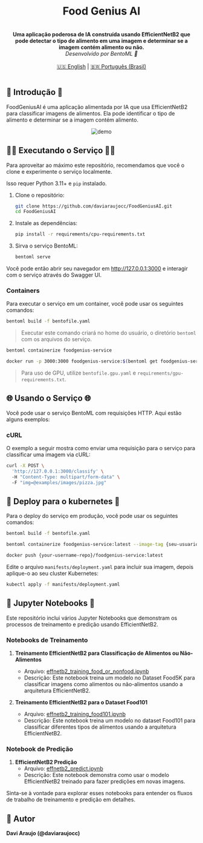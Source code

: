<div align="center">
    <h1 align="center">Food Genius AI</h1>
    <br>
    <strong>Uma aplicação poderosa de IA construída usando EfficientNetB2 que pode detectar o tipo de alimento em uma imagem e determinar se a imagem contém alimento ou não.<br></strong>
    <i>Desenvolvido por BentoML 🍱</i>
    <br>
</div>
<br>

<div align="center">
    <a href="README.md">🇺🇸 English</a> | <a href="README.pt-br.md">🇧🇷 Português (Brasil)</a>
</div>
<br>

## 📖 Introdução 📖
FoodGeniusAI é uma aplicação alimentada por IA que usa EfficientNetB2 para classificar imagens de alimentos. Ela pode identificar o tipo de alimento e determinar se a imagem contém alimento.

<div align="center">
    <img src="https://github.com/daviaraujocc/food-genius-ai/blob/main/assets/images/demo.gif" alt="demo" >   
</div>

## 🏃‍♂️ Executando o Serviço 🏃‍♂️
Para aproveitar ao máximo este repositório, recomendamos que você o clone e experimente o serviço localmente.

Isso requer Python 3.11+ e `pip` instalado.

1. Clone o repositório:
    ```bash
    git clone https://github.com/daviaraujocc/FoodGeniusAI.git
    cd FoodGeniusAI
    ```

2. Instale as dependências:
    ```bash
    pip install -r requirements/cpu-requirements.txt
    ```

3. Sirva o serviço BentoML:
    ```bash
    bentoml serve 
    ```

Você pode então abrir seu navegador em http://127.0.0.1:3000 e interagir com o serviço através do Swagger UI.

### Containers

Para executar o serviço em um container, você pode usar os seguintes comandos:

```bash
bentoml build -f bentofile.yaml
```
> Executar este comando criará no home do usuário, o diretório `bentoml` com os arquivos do serviço.

```bash
bentoml containerize foodgenius-service
```

```bash
docker run -p 3000:3000 foodgenius-service:$(bentoml get foodgenius-service:latest | yq -r ".version")
```

> Para uso de GPU, utilize `bentofile.gpu.yaml` e `requirements/gpu-requirements.txt`.

## 🌐 Usando o Serviço 🌐
Você pode usar o serviço BentoML com requisições HTTP. Aqui estão alguns exemplos:

### cURL
O exemplo a seguir mostra como enviar uma requisição para o serviço para classificar uma imagem via cURL:

```bash
curl -X POST \ 
  'http://127.0.0.1:3000/classify' \   
  -H "Content-Type: multipart/form-data" \  
  -F "img=@examples/images/pizza.jpg"
```

## 🚀 Deploy para o kubernetes 🚀

Para o deploy do serviço em produção, você pode usar os seguintes comandos:

```bash
bentoml build -f bentofile.yaml
```

```bash
bentoml containerize foodgenius-service:latest --image-tag {seu-usuario-repo}/foodgenius-service:latest
```

```bash
docker push {your-username-repo}/foodgenius-service:latest
```

Edite o arquivo `manifests/deployment.yaml` para incluir sua imagem, depois aplique-o ao seu cluster Kubernetes:
```bash
kubectl apply -f manifests/deployment.yaml
```


## 📓 Jupyter Notebooks 📓

Este repositório inclui vários Jupyter Notebooks que demonstram os processos de treinamento e predição usando EfficientNetB2.

### Notebooks de Treinamento

1. **Treinamento EfficientNetB2 para Classificação de Alimentos ou Não-Alimentos**
    - Arquivo: [effnetb2_training_food_or_nonfood.ipynb](effnetb2_training_food_or_nonfood.ipynb)
    - Descrição: Este notebook treina um modelo no Dataset Food5K para classificar imagens como alimentos ou não-alimentos usando a arquitetura EfficientNetB2.

2. **Treinamento EfficientNetB2 para o Dataset Food101**
    - Arquivo: [effnetb2_training_food101.ipynb](effnetb2_training_food101.ipynb)
    - Descrição: Este notebook treina um modelo no dataset Food101 para classificar diferentes tipos de alimentos usando a arquitetura EfficientNetB2.

### Notebook de Predição

1. **EfficientNetB2 Predição**
    - Arquivo: [effnetb2_predict.ipynb](effnetb2_predict.ipynb)
    - Descrição: Este notebook demonstra como usar o modelo EfficientNetB2 treinado para fazer predições em novas imagens.

Sinta-se à vontade para explorar esses notebooks para entender os fluxos de trabalho de treinamento e predição em detalhes.

## 📝 Autor
**Davi Araujo (@daviaraujocc)**
